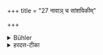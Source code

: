 +++
title = "27 नावाञ् च सांशयिकीम्"

+++

<details><summary>Bühler</summary>

27. And (let him avoid) ships of doubtful (solidity).
</details>

<details><summary>हरदत्त-टीका</summary>

## सूत्रम्
नावं च सांशयिकीम् ॥ २७ ॥  
### टिप्पनी
भिद्यते न वेति संशयमापन्ना सांशयिकी नौः । जीर्णां नावं वर्जयेत् । 'नावा'मिति षष्ठयन्तपाठे नावां मध्ये सांशयिकीं नावं वर्जयेत् ॥ २७॥
</details>
